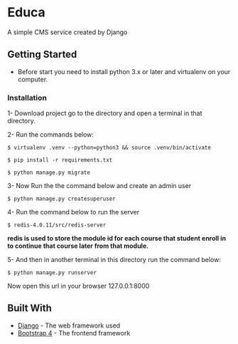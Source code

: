 # Educa
A simple CMS service created by Django
## Getting Started
* Before start you need to install python 3.x or later and virtualenv on your computer.
### Installation
1- Download project go to the directory and open a terminal in that directory.

2- Run the commands below:
```
$ virtualenv .venv --python=python3 && source .venv/bin/activate
```

```
$ pip install -r requirements.txt
```

```
$ python manage.py migrate
```

3- Now Run the the command below and create an admin user
```
$ python manage.py createsuperuser
```

4- Run the command below to run the server
```
$ redis-4.0.11/src/redis-server 
```
**redis is used to store the module id for each course that student enroll in to continue that course later from that module.**

5- And then in another terminal in this directory run the command below:
```
$ python manage.py runserver
```

Now open this url in your browser 127.0.0.1:8000

## Built With
* [Django](https://www.djangoproject.com/) - The web framework used
* [Bootstrap 4](https://getbootstrap.com/) - The frontend framework